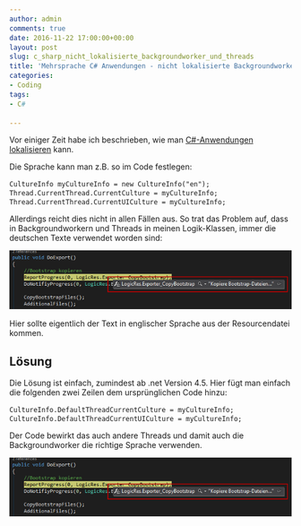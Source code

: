```yaml
---
author: admin
comments: true
date: 2016-11-22 17:00:00+00:00
layout: post
slug: c_sharp_nicht_lokalisierte_backgroundworker_und_threads
title: 'Mehrsprache C# Anwendungen - nicht lokalisierte Backgroundworker und Threads'
categories:
- Coding
tags:
- C#

---
```


Vor einiger Zeit habe ich beschrieben, wie man [C#-Anwendungen lokalisieren](//andydunkel.net/coding/2015/07/04/c_sharp_anwendungen_mehrsprachig.html) kann.

Die Sprache kann man z.B. so im Code festlegen:

	CultureInfo myCultureInfo = new CultureInfo("en");
	Thread.CurrentThread.CurrentCulture = myCultureInfo;
	Thread.CurrentThread.CurrentUICulture = myCultureInfo;

Allerdings reicht dies nicht in allen Fällen aus. So trat das Problem auf, dass in Backgroundworkern und Threads in meinen Logik-Klassen, immer die deutschen Texte verwendet worden sind:

![](/assets/uploads/2016/11/trans_error1.png)

Hier sollte eigentlich der Text in englischer Sprache aus der Resourcendatei kommen.

## Lösung

Die Lösung ist einfach, zumindest ab .net Version 4.5. Hier fügt man einfach die folgenden zwei Zeilen dem ursprünglichen Code hinzu:

	CultureInfo.DefaultThreadCurrentCulture = myCultureInfo;
	CultureInfo.DefaultThreadCurrentUICulture = myCultureInfo;

Der Code bewirkt das auch andere Threads und damit auch die Backgroundworker die richtige Sprache verwenden.

![](/assets/uploads/2016/11/trans_error1.png)